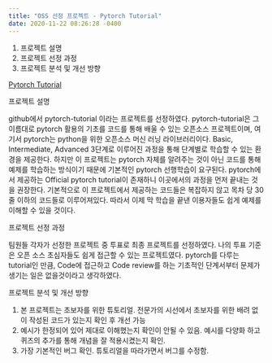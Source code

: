 ```yaml
---
title: "OSS 선정 프로젝트 - Pytorch Tutorial"
date: 2020-11-22 08:26:28 -0400
---
```

1. 프로젝트 설명
2. 프로젝트 선정 과정
3. 프로젝트 분석 및 개선 방향

[Pytorch Tutorial][pytorch-link]

 프로젝트 설명

 github에서 pytorch-tutorial 이라는 프로젝트를 선정하였다. pytorch-tutorial은 그 이름대로 pytorch 활용의 기초를 코드를 통해 배울 수 있는 오픈소스 프로젝트이며, 여기서 pytorch는 python을 위한 오픈소스 머신 러닝 라이브러리이다. Basic, Intermediate, Advanced 3단계로 이루어진 과정을 통해 단계별로 학습할 수 있는 환경을 제공한다. 하지만 이 프로젝트는  pytorch 자체를 알려주는 것이 아닌 코드를 통해 예제를 학습하는 방식이기 때문에 기본적인 pytorch 선행학습이 요구된다. pytorch에서 제공하는 Official pytorch tutorial이 존재하니 이곳에서의 과정을 먼저 끝내는 것을 권장한다. 기본적으로 이 프로젝트에서 제공하는 코드들은 복잡하지 않고 목차 당 30줄 이하의 코드들로 이루어져있다. 따라서 이제 막 학습을 끝낸 이용자들도 쉽게 예제를 이해할 수 있을 것이다. 
 
 프로젝트 선정 과정

 팀원들 각자가 선정한 프로젝트 중 투표로 최종 프로젝트를 선정하였다. 나의 투표 기준은 오픈 소스 초심자들도 쉽게 접근할 수 있는 프로젝트였다. pytorch를 다루는 tutorial인 만큼,  Code에 접근하고 Code review를 하는 기초적인 단계서부터 문제가 생기는 일은 없을것이라고 생각하였다.
 
 프로젝트 분석 및 개선 방향
 
 1) 본 프로젝트는 초보자를 위한 튜토리얼. 전문가의 시선에서 초보자를 위한 배려 없이 작성된 코드가 있는지 확인 후 개선 가능  
 2) 예시가 한정되어 있어 제대로 이해했는지 확인이 안될 수 있음. 예시를 다양화 하고 퀴즈의 추가를 통해 개념을 잘 적용시켰는지 확인.  
 3) 가장 기본적인 버그 확인. 튜토리얼을 따라가면서 버그를 수정함.

[pytorch-link]: http://www.github.com/yunjey/pytorch-tutorial

